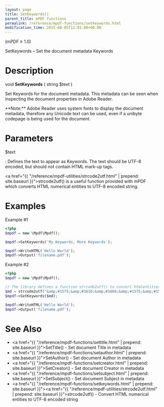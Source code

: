 ```yaml
---
layout: page
title: SetKeywords()
parent_title: mPDF functions
permalink: /reference/mpdf-functions/setkeywords.html
modification_time: 2015-08-05T12:01:06+00:00
---
```


(mPDF &ge; 1.0)

SetKeywords – Set the document metadata Keywords

# Description

void **SetKeywords** ( string <span class="parameter">$text</span> )

Set Keywords for the document metadata. This metadata can be seen when inspecting the document properties in Adobe Reader.

<div class="alert alert-info" role="alert" markdown="1">
  **Note:** Adobe Reader uses system fonts to display the document metadata, therefore any Unicode text
  can be used, even if a unibyte codepage is being used for the document.
</div>

# Parameters

<span class="parameter">$text</span>

: Defines the text to appear as Keywords. The text should be UTF-8 encoded, but should not contain HTML mark-up tags.

  <a href="{{ "/reference/mpdf-utilities/strcode2utf.html" | prepend: site.baseurl }}">strcode2utf()</a> is a useful
  function provided with mPDF which converts HTML numerical entities to UTF-8 encoded string.

# Examples

Example #1

```php
<?php
$mpdf = new \Mpdf\Mpdf();

$mpdf->SetKeywords('My Keywords, More Keywords');

$mpdf->WriteHTML('Hello World');
$mpdf->Output('filename.pdf');

```

Example #2

```php
<?php
$mpdf = new \Mpdf\Mpdf();

// The library defines a function strcode2utf() to convert htmlentities to UTF-8 encoded text
$md = strcode2utf("&amp;#1575;&amp;#1610;&amp;#1604;&amp;#1575;&amp;#1578; &amp;#1601;&amp;#1610;&amp;#1605;&amp;#1575; &amp;#1575;&amp;#1610;&amp;#1604;&amp;#1575;&amp;#1578; &amp;#1601;&amp;#1610;&amp;#1605;&amp;#1575;");
$mpdf->SetKeywords($md);

$mpdf->WriteHTML('Hello World');
$mpdf->Output('filename.pdf');

```

# See Also

- <a href="{{ "/reference/mpdf-functions/settitle.html" | prepend: site.baseurl }}">SetTitle()</a> - Set document Title in metadata
- <a href="{{ "/reference/mpdf-functions/setauthor.html" | prepend: site.baseurl }}">SetAuthor()</a> - Set document Author in metadata
- <a href="{{ "/reference/mpdf-functions/setcreator.html" | prepend: site.baseurl }}">SetCreator()</a> - Set document Creator in metadata
- <a href="{{ "/reference/mpdf-functions/setsubject.html" | prepend: site.baseurl }}">SetSubject()</a> - Set document Subject in metadata
- <a href="{{ "/reference/mpdf-functions/setkeywords.html" | prepend: site.baseurl }}"></a><a href="{{ "/reference/mpdf-utilities/strcode2utf.html" | prepend: site.baseurl }}">strcode2utf()</a> - Convert HTML numerical entities to UTF-8 encoded string
